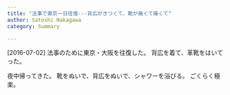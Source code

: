 ```yaml
---
title: "法事で東京一日往復---背広がきつくて、靴が痛くて痛くて"
author: Satoshi Nakagawa
category: Summary

---
```


[2016-07-02]  法事のために東京・大阪を往復した。
背広を着て、革靴をはいてった。

 夜中帰ってきた。
靴をぬいで、背広をぬいで、シャワーを浴びる。
ごくらく極楽。


